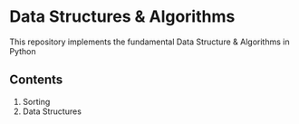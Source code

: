 # Data Structures  & Algorithms
This repository implements the fundamental Data Structure &amp; Algorithms in Python

## Contents
1. Sorting
1. Data Structures
